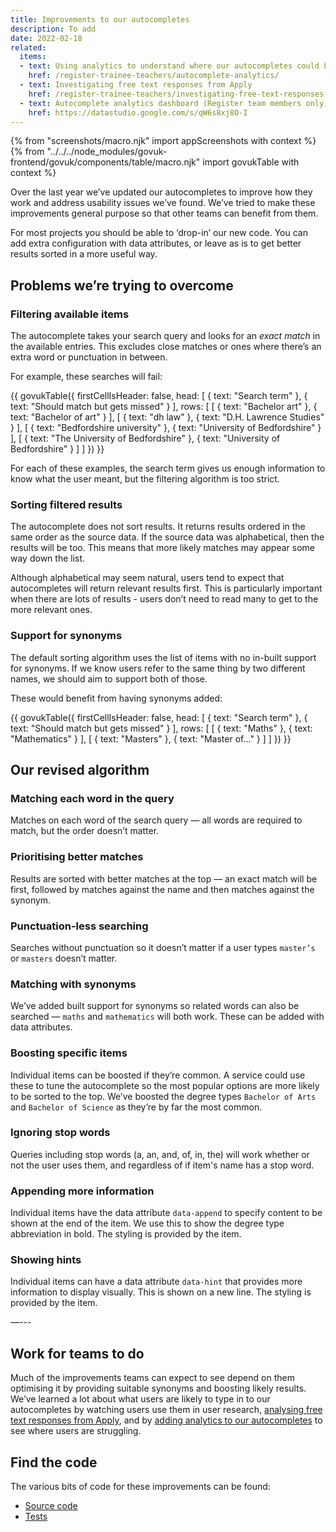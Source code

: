 ```yaml
---
title: Improvements to our autocompletes
description: To add
date: 2022-02-18
related:
  items:
  - text: Using analytics to understand where our autocompletes could be improved
    href: /register-trainee-teachers/autocomplete-analytics/
  - text: Investigating free text responses from Apply
    href: /register-trainee-teachers/investigating-free-text-responses-from-apply/
  - text: Autocomplete analytics dashboard (Register team members only)
    href: https://datastudio.google.com/s/qW6s8xj8O-I
---
```

{% from "screenshots/macro.njk" import appScreenshots with context %}
{% from "../../../node_modules/govuk-frontend/govuk/components/table/macro.njk" import govukTable with context %}

Over the last year we’ve updated our autocompletes to improve how they work and address usability issues we’ve found. We’ve tried to make these improvements general purpose so that other teams can benefit from them.

For most projects you should be able to ‘drop-in’ our new code. You can add extra configuration with data attributes, or leave as is to get better results sorted in a more useful way.

## Problems we’re trying to overcome

### Filtering available items

The autocomplete takes your search query and looks for an *exact match* in the available entries. This excludes close matches or ones where there’s an extra word or punctuation in between.

For example, these searches will fail:

{{ govukTable({
  firstCellIsHeader: false,
  head: [
    {
      text: "Search term"
    },
    {
      text: "Should match but gets missed"
    }
  ],
  rows: [
    [
      {
        text: "Bachelor art"
      },
      {
        text: "Bachelor of art"
      }
    ],
    [
      {
        text: "dh law"
      },
      {
        text: "D.H. Lawrence Studies"
      }
    ],
    [
      {
        text: "Bedfordshire university"
      },
      {
        text: "University of Bedfordshire"
      }
    ],
    [
      {
        text: "The University of Bedfordshire"
      },
      {
        text: "University of Bedfordshire"
      }
    ]
  ]
}) }}


For each of these examples, the search term gives us enough information to know what the user meant, but the filtering algorithm is too strict.

### Sorting filtered results

The autocomplete does not sort results. It returns results ordered in the same order as the source data. If the source data was alphabetical, then the results will be too. This means that more likely matches may appear some way down the list.

Although alphabetical may seem natural, users tend to expect that autocompletes will return relevant results first. This is particularly important when there are lots of results - users don’t need to read many to get to the more relevant ones.

### Support for synonyms

The default sorting algorithm uses the list of items with no in-built support for synonyms. If we know users refer to the same thing by two different names, we should aim to support both of those.

These would benefit from having synonyms added:

{{ govukTable({
  firstCellIsHeader: false,
  head: [
    {
      text: "Search term"
    },
    {
      text: "Should match but gets missed"
    }
  ],
  rows: [
    [
      {
        text: "Maths"
      },
      {
        text: "Mathematics"
      }
    ],
    [
      {
        text: "Masters"
      },
      {
        text: "Master of…"
      }
    ]
  ]
}) }}



## Our revised algorithm

### Matching each word in the query

Matches on each word of the search query — all words are required to match, but the order doesn’t matter.



### Prioritising better matches

Results are sorted with better matches at the top — an exact match will be first, followed by matches against the name and then matches against the synonym.





### Punctuation-less searching

Searches without punctuation so it doesn’t matter if a user types `master’s` or `masters` doesn’t matter.


### Matching with synonyms

We’ve added built support for synonyms so related words can also be searched — `maths` and `mathematics` will both work. These can be added with data attributes.


### Boosting specific items

Individual items can be boosted if they’re common. A service could use these to tune the autocomplete so the most popular options are more likely to be sorted to the top. We’ve boosted the degree types `Bachelor of Arts` and `Bachelor of Science` as they’re by far the most common.


### Ignoring stop words

Queries including stop words (a, an, and, of, in, the) will work whether or not the user uses them, and regardless of if item's name has a stop word.


### Appending more information

Individual items have the data attribute `data-append` to specify content to be shown at the end of the item. We use this to show the degree type abbreviation in bold. The styling is provided by the item.


### Showing hints

Individual items can have a data attribute `data-hint` that provides more information to display visually. This is shown on a new line. The styling is provided by the item.


—---

## Work for teams to do

Much of the improvements teams can expect to see depend on them optimising it by providing suitable synonyms and boosting likely results. We’ve learned a lot about what users are likely to type in to our autocompletes by watching users use them in user research, [analysing free text responses from Apply](/register-trainee-teachers/investigating-free-text-responses-from-apply/), and by [adding analytics to our autocompletes](/register-trainee-teachers/autocomplete-analytics/) to see where users are struggling.

## Find the code

The various bits of code for these improvements can be found:

* [Source code](https://github.com/DFE-Digital/register-trainee-teachers/tree/main/app/components/form_components/autocomplete)
* [Tests](https://github.com/DFE-Digital/register-trainee-teachers/tree/main/app/webpacker/scripts/autocomplete)
